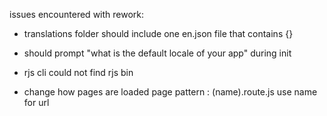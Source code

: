 issues encountered with rework:
- translations folder should include one en.json file that contains {}
- should prompt "what is the default locale of your app" during init
- rjs cli could not find rjs bin

- change how pages are loaded
  page pattern : (name).route.js
  use name for url
